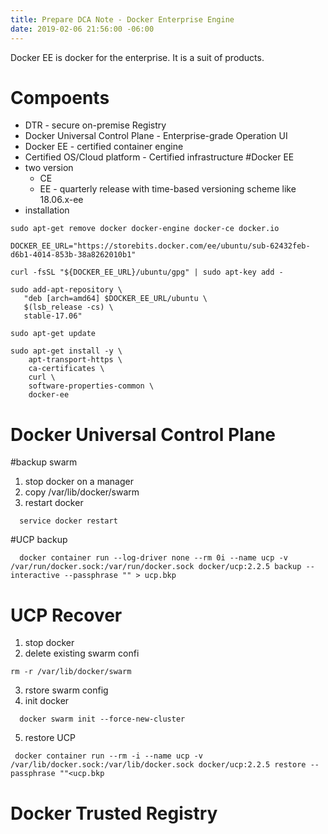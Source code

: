 ```yaml
---
title: Prepare DCA Note - Docker Enterprise Engine
date: 2019-02-06 21:56:00 -06:00
---
```


Docker EE is docker for the enterprise. It is a suit of products.
<!--more-->
# Compoents
  * DTR - secure on-premise Registry
  * Docker Universal Control Plane - Enterprise-grade Operation UI
  * Docker EE - certified container engine
  * Certified OS/Cloud platform - Certified infrastructure
#Docker EE
  * two version
    * CE
    * EE - quarterly release with time-based versioning scheme like 18.06.x-ee 
  * installation
```
sudo apt-get remove docker docker-engine docker-ce docker.io

DOCKER_EE_URL="https://storebits.docker.com/ee/ubuntu/sub-62432feb-d6b1-4014-853b-38a8262010b1"

curl -fsSL "${DOCKER_EE_URL}/ubuntu/gpg" | sudo apt-key add -

sudo add-apt-repository \
   "deb [arch=amd64] $DOCKER_EE_URL/ubuntu \
   $(lsb_release -cs) \
   stable-17.06"

sudo apt-get update

sudo apt-get install -y \
    apt-transport-https \
    ca-certificates \
    curl \
    software-properties-common \
    docker-ee
```
# Docker Universal Control Plane
#backup swarm
 1. stop docker on a manager
 2. copy /var/lib/docker/swarm
 3. restart docker 
```
  service docker restart
```
#UCP backup
```
  docker container run --log-driver none --rm 0i --name ucp -v /var/run/docker.sock:/var/run/docker.sock docker/ucp:2.2.5 backup --interactive --passphrase "" > ucp.bkp
```
# UCP Recover
1. stop docker
2. delete existing swarm confi
```
rm -r /var/lib/docker/swarm
```
3. rstore swarm config
4. init docker 
```
  docker swarm init --force-new-cluster
```
5. restore UCP
```
 docker container run --rm -i --name ucp -v /var/lib/docker.sock:/var/lib/docker.sock docker/ucp:2.2.5 restore --passphrase ""<ucp.bkp
```
# Docker Trusted Registry 
